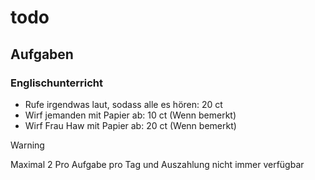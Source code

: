 # todo
## Aufgaben
### Englischunterricht
- Rufe irgendwas laut, sodass alle es hören: 20 ct
- Wirf jemanden mit Papier ab: 10 ct (Wenn bemerkt)
- Wirf Frau Haw mit Papier ab: 20 ct (Wenn bemerkt)

> [!WARNING]
> Maximal 2 Pro Aufgabe pro Tag und Auszahlung nicht immer verfügbar
